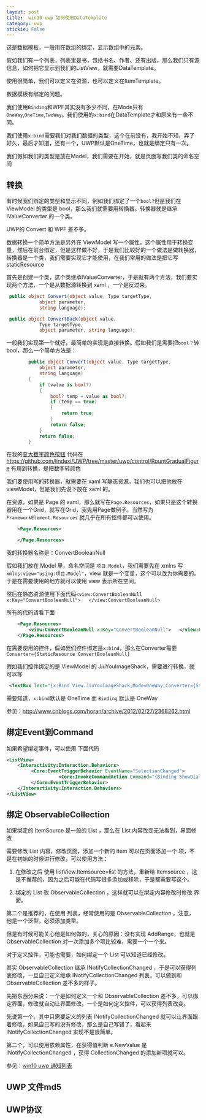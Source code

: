 ```yaml
---
layout: post
title:  win10 uwp 如何使用DataTemplate 
category: uwp 
stickie: False
---
```


这是数据模板，一般用在数组的绑定，显示数组中的元素。

假如我们有一个列表，列表里是书，包括书名、作者、还有出版，那么我们只有源信息，如何把它显示到我们的ListView，就需要DataTemplate。

使用很简单，我们可以定义在资源，也可以定义在ItemTemplate。

数据模板有绑定的问题。

我们使用`Binding`和WPF其实没有多少不同，在Mode只有`OneWay`,`OneTime`,`TwoWay`。我们使用的`x:bind`在DataTemplate才和原来有一些不同。

我们使用`x:bind`需要我们对我们数据的类型，这个在前没有，我开始不知，弄了好久，最后才知道，还有一个，UWP默认是OneTime，也就是绑定只有一次。

<!--more-->

<div id="toc"></div>

<!-- csdn -->

我们假如我们的类型是放在Model，我们需要在开始，就是页面写我们类的命名空间





## 转换

有时候我们绑定的类型和显示不同，例如我们绑定了一个`bool?`但是我们在 ViewModel 的类型是 bool，那么我们就需要用转换器。转换器就是继承 IValueConverter 的一个类。

UWP的 Convert 和 WPF 差不多。

数据转换一个简单方法是另外在 ViewModel 写一个属性，这个属性用于转换变量，然后在前台绑定，但是这样做不好，于是我们比较好的一个做法是做转换器，转换器是一个类，我们需要实现它才能使用，在我们常用的做法是把它写staticResource

首先是创建一个类，这个类继承IValueConverter，于是就有两个方法，我们要实现两个方法，一个是从数据源转换到 xaml ，一个是反过来。

```csharp
 public object Convert(object value, Type targetType,
            object parameter,
            string language);

 public object ConvertBack(object value, 
            Type targetType, 
            object parameter, string language);

```

一般我们实现第一个就好，最简单的实现是直接转换。假如我们是需要把`bool？`转bool，那么一个简单方法是：

```csharp
        public object Convert(object value, Type targetType,
            object parameter,
            string language)
        {
            if (value is bool?)
            {
                bool? temp = value as bool?;
                if (temp == true)
                {
                    return true;
                }
                return false;
            }
            return false;
        }

```

在我的[变大数字颜色按钮](https://github.com/lindexi/UWP/tree/master/uwp/control/RountGradualFigure) 代码在 https://github.com/lindexi/UWP/tree/master/uwp/control/RountGradualFigure 有用到转换，是把数字转颜色

我们要使用写的转换器，就需要在 xaml 写静态资源，我们也可以把他放在 viewModel，但是我们先说下放在 xaml 的。

在资源，如果是 Page 的 xaml，那么就写在`Page.Resources`，如果只是这个转换器用在一个Grid，就写在Grid，我先用Page做例子。当然写为 `FrameworkElement.Resources` 就几乎在所有控件都可以使用。

```xml
    <Page.Resources>

    </Page.Resources>

```

我的转换器名称是：ConvertBooleanNull

假如我们放在 Model 里，命名空间是 `项目.Model`，我们需要先在 xmlns 写`    xmlns:view="using:项目.Model"`，view 就是一个变量，这个可以改为你需要的。于是在需要使用的地方就可以使用 view 表示所在空间。

然后在静态资源使用下面代码`<view:ConvertBooleanNull x:Key="ConvertBooleanNull">   </view:ConvertBooleanNull>`

所有的代码请看下面

```xml
    <Page.Resources>
        <view:ConvertBooleanNull x:Key="ConvertBooleanNull">   </view:ConvertBooleanNull>
    </Page.Resources>

```

在需要使用的控件，假如我们控件绑定是`x:bind`，那么在Converter需要`Converter={StaticResource ConvertBooleanNull}`

假如我们控件绑定的是 ViewModel 的 JiuYouImageShack，需要进行转换，就可以写

```xml
 <TextBox Text="{x:Bind View.JiuYouImageShack,Mode=OneWay,Converter={StaticResource ConvertBooleanNull}}"></TextBox>


```

需要知道，`x:bind`默认是 OneTime 而 `Binding` 默认是 OneWay 

参见：http://www.cnblogs.com/horan/archive/2012/02/27/2368262.html

## 绑定Event到Command

如果希望绑定事件，可以使用 下面代码

```xml
<ListView>
    <Interactivity:Interaction.Behaviors>
         <Core:EventTriggerBehavior EventName="SelectionChanged">
                   <Core:InvokeCommandAction Command="{Binding ShowDialog}" CommandParameter="{Binding ElementName=lv,Path=SelectedItem,Converter={StaticResource converter}}"/>
         </Core:EventTriggerBehavior>
    </Interactivity:Interaction.Behaviors>
</ListView>

```


## 绑定 ObservableCollection

如果绑定的 ItemSource 是一般的 List ，那么在 List 内容改变无法看到，界面修改

需要修改 List 内容，修改页面，添加一个新的 item 可以在页面添加一个 项，不是在初始的时候进行修改，可以使用方法：

1. 在修改之后 使用 listView.Itemsource=list 的方法，重新给 Itemsource ，这是不推荐的，因为之后可能在代码写很多添加或移除，于是都需要写这个。

1. 绑定的 List 改 ObservableCollection ，这样就可以在绑定内容修改时修改 界面。

第二个是推荐的，在使用 列表，经常使用的是 ObservableCollection ，注意，他是一个泛型，必须添加类型。

但是有时候可能关心他是如何做的，关心的原因：没有实现 AddRange，也就是 ObservableCollection 对一次添加多个项比较难，需要一个一个来。

对于定义控件，可能也需要，如何绑定一个 List 可以知道已经修改。

其实 ObservableCollection 继承 INotifyCollectionChanged ，于是可以获得列表修改，一旦自己定义继承 INotifyCollectionChanged 列表，可以做到和 ObservableCollection 差不多的样子。

先把东西分来说：一个是如何定义一个和 ObservableCollection 差不多，可以绑定界面，修改就自动让界面修改。一个是如何定义控件，可以获得列表改变。

先说第一个，其中只需要定义的列表 INotifyCollectionChanged 就可以让界面跟着修改，如果自己写的没有修改，那么是自己写错了，看起来 INotifyCollectionChanged 实现不是很简单。

第二个，可以使用依赖属性，在获得值判断 e.NewValue 是 INotifyCollectionChanged ，获得 CollectionChanged 的添加新项就可以。

参见：[win10 uwp 通知列表](http://lindexi.oschina.io/lindexi//post/win10-uwp-%E9%80%9A%E7%9F%A5%E5%88%97%E8%A1%A8/)

## UWP 文件md5

## UWP协议



